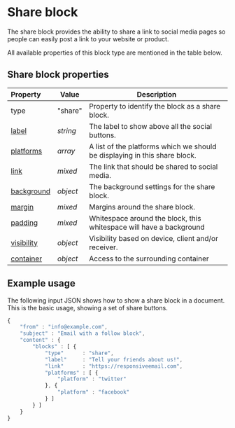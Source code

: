 # Share block

The share block provides the ability to share a link to social media pages so
people can easily post a link to your website or product.

All available properties of this block type are mentioned in the table below.

## Share block properties

| Property | Value | Description                                                                                                                                       |
|:---------|-------|---------------------------------------------------------------------------------------------------------------------------------------------------|
| type | "share" | Property to identify the block as a share block.                                                                                                    |
| [label](copernica-docs:ResponsiveEmail/json/property-label) | _string_ | The label to show above all the social buttons.                                             |
| [platforms](copernica-docs:ResponsiveEmail/json/property-platforms) | _array_ | A list of the platforms which we should be displaying in this share block.           |
| [link](copernica-docs:ResponsiveEmail/json/property-link) | _mixed_ | The link that should be shared to social media.                                                |
| [background](copernica-docs:ResponsiveEmail/json/property-background) | _object_ | The background settings for the share block.                                      |
| [margin](copernica-docs:ResponsiveEmail/json/property-margin) | _mixed_ | Margins around the share block.                                                            |
| [padding](copernica-docs:ResponsiveEmail/json/property-padding) | _mixed_ | Whitespace around the block, this whitespace will have a background                      |
| [visibility](copernica-docs:ResponsiveEmail/json/property-visibility) | _object_ | Visibility based on device, client and/or receiver.                               |
| [container](copernica-docs:ResponsiveEmail/json/property-container) | _object_ | Access to the surrounding container                                                 |

## Example usage

The following input JSON shows how to show a share block in a document. This is
the basic usage, showing a set of share buttons.

```javascript
{
    "from" : "info@example.com",
    "subject" : "Email with a follow block",
    "content" : {
        "blocks" : [ {
            "type"      : "share",
            "label"     : "Tell your friends about us!",
            "link"      : "https://responsiveemail.com",
            "platforms" : [ {
                "platform" : "twitter"
            }, {
                "platform" : "facebook"
            } ]
        } ]
    }
}
```